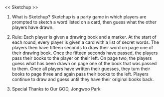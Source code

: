<< Sketchup >>

1. What is Sketchup?
Sketchup is a party game in which players are prompted to sketch a word listed on a card, 
then guess what the other players have drawn.

2. Rule: Each player is given a drawing book and a marker. 
At the start of each round, every player is given a card with a list of secret words.
The players then have fifteen seconds to draw their word on page one of their drawing book.
Once the fifteen seconds have passed, the players pass their books to the player on their left.
On page two, the players guess what has been drawn on page one of the book that was passed to them.
Once all players have written their guesses, they turn their books to page three and again pass their books to the left.
Players continue to draw and guess until they have their original books back.

3. Special Thanks to
Our GOD, Jongwoo Park

